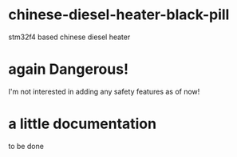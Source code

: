 # chinese-diesel-heater-black-pill
stm32f4 based chinese diesel heater

# again Dangerous!
I'm not interested in adding any safety features as of now!

# a little documentation
to be done
